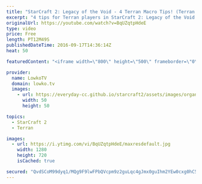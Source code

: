 ```yaml
---
title: "StarCraft 2: Legacy of the Void - 4 Terran Macro Tips! (Terran Tutorial)"
excerpt: "4 tips for Terran players in StarCraft 2: Legacy of the Void. Subscribe for more videos: http://lowko.tv/youtube More StarCraft 2 tutorials: https://goo.gl/a5vYOq  These guidelines should help out most Terran players that are looking to improve in StarCraft 2: 1. Focus on Marine, Marauder and Medivac"
originalUrl: https://youtube.com/watch?v=BqUZqtpHdeE
type: video
price: Free
length: PT12M49S
publishedDateTime: 2016-09-17T14:36:14Z
heat: 50

featuredContent: "<iframe width=\"800\" height=\"500\" frameborder=\"0\" src=\"https://www.youtube.com/embed/BqUZqtpHdeE\" allow=\"accelerometer; autoplay; encrypted-media; gyroscope; picture-in-picture\" allowfullscreen></iframe>"

provider:
  name: LowkoTV
  domain: lowko.tv
  images:
    - url: https://everyday-cc.github.io/starcraft2/assets/images/organizations/lowko.tv-50x50.jpg
      width: 50
      height: 50

topics:
  - StarCraft 2
  - Terran

images:
  - url: https://i.ytimg.com/vi/BqUZqtpHdeE/maxresdefault.jpg
    width: 1280
    height: 720
    isCached: true

secured: "QvdSCoM99dyq1/MQg9F9lwFPbQVcpm9z2guLqc4gJmx0guIhm2YEw0cxg0hC5IiRKP5zuH4fVAPrMogF95VmLImakkniV2pt7GW9KGzFTDZ6aOfw/tvR0K00BtQ6sK1Z6sobtEcdBOhJABSCPmJe1YHWJqRkwHuvjOPRgR7WvA/aTECeMAMpVKDX/Thayq/R2029WD+OU8WWDyKYH7MKrwWsouyI4zDyJU53VQjaPn+kecp6JsqhKPcJ03fL1K+8gnpk9SyCDMmJMmQFTAHKZsRxPdXGO3E+ipk2wldp4oFjqx7TMw42F1s3GHJs7+XGk5brpRP/FA4jWK4hTQwNoR73ZetbmHuNkmjptRfRrklIdro0PTBdFNw+fkhvyykqMC4VVDX6VUkRF47VtNa6sWbMM243tMdeZHUJ6Y0TBzlltD9rsM8/UAky1WIyffI+;UGomge1ZFAPl1qmDIAj0yg=="
---
```


